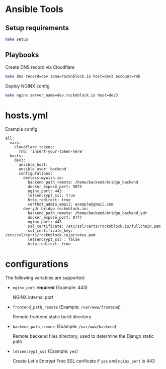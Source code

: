 # Ansible Tools


## Setup requirements

```bash
make setup
```

## Playbooks
Create DNS record via Cloudflare

```bash
make dns record=dev zone=rocknblock.io host=dev3 account=rnb
```

Deploy NGINX config

```bash
make nginx server_name=dev.rocknblock.io host=dev3
```

# hosts.yml 
Example config:
```
all:
  vars:
    cloudflare_tokens:
      rnb: 'insert-your-token-here'
  hosts:
    dev3:
      ansible_host:
      ansible_user: backend
      configurations:
        devless.mywish.io:
          backend_path_remote: /home/backend/bridge_backend
          docker_expose_port: 9075
          nginx_port: 443
          letsencrypt_ssl: true
          http_redirect: true
          certbot_admin_email: example@gmail.com
        dev-ydr-bridge.rocknblock.io:
          backend_path_remote: /home/backend/bridge_backend_ydr
          docker_expose_port: 8777
          nginx_port: 443
          ssl_certificate: /etc/ssl/certs/rocknblock.io/fullchain.pem
          ssl_certificate_key: /etc/ssl/certs/rocknblock.io/privkey.pem
          letsencrypt_ssl : false
          http_redirect: true
```

# configurations
The following variables are supported:
* `nginx_port` **required** (Example: 443)

    NGINX internal port

 * `frontend_path_remote`  (Example: `/var/www/frontend`)

    Remote frontend static build directory

 * `backend_path_remote` (Example: `/var/www/backend`)

    Remote backend files directory, used to determine the Django static path

 * `letsencrypt_ssl` (Example: `yes`)

    Create Let's Encrypt Free SSL cerificate if `yes` and `nginx_port` is 443

